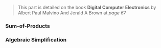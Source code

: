 > This part is detailed on the book **Digital Computer Electronics** by Albert Paul Malvino And Jerald A Brown at *page 67*

### Sum-of-Products

### Algebraic Simplification


### 

